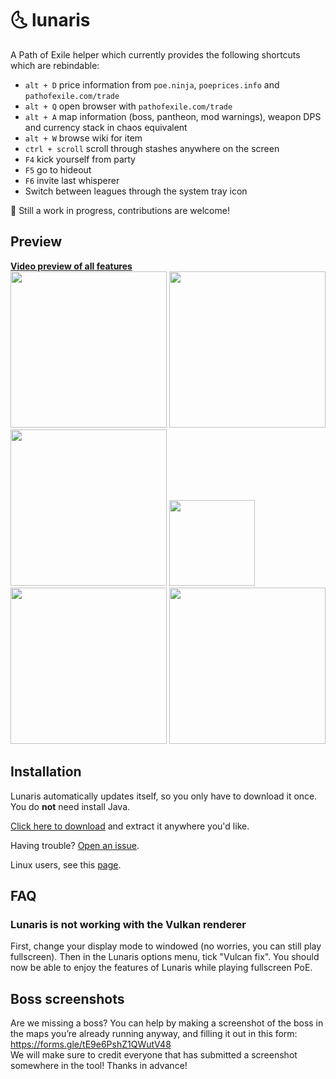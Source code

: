 # :last_quarter_moon_with_face: lunaris

A Path of Exile helper which currently provides the following shortcuts which are rebindable:
- `alt + D` price information from `poe.ninja`, `poeprices.info` and `pathofexile.com/trade`
- `alt + Q` open browser with `pathofexile.com/trade`
- `alt + A` map information (boss, pantheon, mod warnings), weapon DPS and currency stack in chaos equivalent
- `alt + W` browse wiki for item
- `ctrl + scroll` scroll through stashes anywhere on the screen
- `F4` kick yourself from party
- `F5` go to hideout
- `F6` invite last whisperer
- Switch between leagues through the system tray icon

:construction: Still a work in progress, contributions are welcome!

## Preview

**[Video preview of all features](https://streamable.com/aobjz)**  
<img src="https://raw.githubusercontent.com/mtricht/lunaris/master/screenshots/map_info.png" height="250">
<img src="https://raw.githubusercontent.com/mtricht/lunaris/master/screenshots/astramentis.png" height="250">
<img src="https://raw.githubusercontent.com/mtricht/lunaris/master/screenshots/topaz_rare_ring.png" height="250">
<img src="https://raw.githubusercontent.com/mtricht/lunaris/master/screenshots/currency_stack.png" height="137">
<img src="https://raw.githubusercontent.com/mtricht/lunaris/master/screenshots/path_of_exile_browser.png" height="250">
<img src="https://raw.githubusercontent.com/mtricht/lunaris/master/screenshots/weapon_dps.png" height="250">

## Installation
Lunaris automatically updates itself, so you only have to download it once.
You do **not** need install Java.

[Click here to download](https://github.com/mtricht/lunaris/releases/download/v0.6.0/lunaris-0.6.0-win64.zip) and extract it anywhere you'd like.

Having trouble? [Open an issue](https://github.com/mtricht/lunaris/issues/new).

Linux users, see this [page](https://github.com/mtricht/lunaris/blob/master/LINUX.md).

## FAQ
### Lunaris is not working with the Vulkan renderer
First, change your display mode to windowed (no worries, you can still play fullscreen).
Then in the Lunaris options menu, tick "Vulcan fix". You should now be able to enjoy the features of Lunaris while playing fullscreen PoE.


## Boss screenshots
Are we missing a boss? You can help by making a screenshot of the boss in the maps you’re already running anyway, and filling it out in this form: https://forms.gle/tE9e6PshZ1QWutV48  
We will make sure to credit everyone that has submitted a screenshot somewhere in the tool! Thanks in advance!
